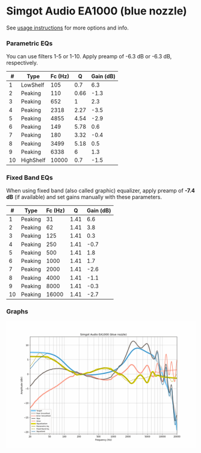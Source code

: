 # Simgot Audio EA1000 (blue nozzle)
See [usage instructions](https://github.com/jaakkopasanen/AutoEq#usage) for more options and info.

### Parametric EQs
You can use filters 1-5 or 1-10. Apply preamp of -6.3 dB or -6.3 dB, respectively.

|   # | Type      |   Fc (Hz) |    Q |   Gain (dB) |
|-----|-----------|-----------|------|-------------|
|   1 | LowShelf  |       105 | 0.7  |         6.3 |
|   2 | Peaking   |       110 | 0.66 |        -1.3 |
|   3 | Peaking   |       652 | 1    |         2.3 |
|   4 | Peaking   |      2318 | 2.27 |        -3.5 |
|   5 | Peaking   |      4855 | 4.54 |        -2.9 |
|   6 | Peaking   |       149 | 5.78 |         0.6 |
|   7 | Peaking   |       180 | 3.32 |        -0.4 |
|   8 | Peaking   |      3499 | 5.18 |         0.5 |
|   9 | Peaking   |      6338 | 6    |         1.3 |
|  10 | HighShelf |     10000 | 0.7  |        -1.5 |

### Fixed Band EQs
When using fixed band (also called graphic) equalizer, apply preamp of **-7.4 dB** (if available) and set gains manually with these parameters.

|   # | Type    |   Fc (Hz) |    Q |   Gain (dB) |
|-----|---------|-----------|------|-------------|
|   1 | Peaking |        31 | 1.41 |         6.6 |
|   2 | Peaking |        62 | 1.41 |         3.8 |
|   3 | Peaking |       125 | 1.41 |         0.3 |
|   4 | Peaking |       250 | 1.41 |        -0.7 |
|   5 | Peaking |       500 | 1.41 |         1.8 |
|   6 | Peaking |      1000 | 1.41 |         1.7 |
|   7 | Peaking |      2000 | 1.41 |        -2.6 |
|   8 | Peaking |      4000 | 1.41 |        -1.1 |
|   9 | Peaking |      8000 | 1.41 |        -0.3 |
|  10 | Peaking |     16000 | 1.41 |        -2.7 |

### Graphs
![](./Simgot%20Audio%20EA1000%20(blue%20nozzle).png)
